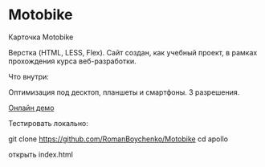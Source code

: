 # Motobike

Карточка Motobike

Верстка (HTML, LESS, Flex). Сайт создан, как учебный проект, в рамках прохождения курса веб-разработки.

Что внутри:

Оптимизация под десктоп, планшеты и смартфоны. 3 разрешения.


[Онлайн демо](https://boychenko-roman.ru/motobike/)

Тестировать локально:

git clone https://github.com/RomanBoychenko/Motobike
cd apollo

открыть index.html


